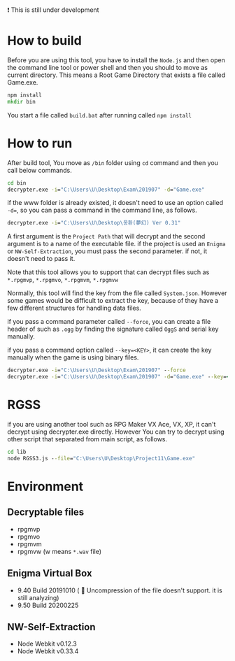 ❗️ This is still under development

# How to build

Before you are using this tool, you have to install the `Node.js` and then open the command line tool or power shell and then you should to move as current directory. This means a Root Game Directory that exists a file called Game.exe.

```cmd
npm install
mkdir bin
```

You start a file called `build.bat` after running called `npm install`

# How to run

After build tool, You move as `/bin` folder using `cd` command and then you call below commands.

```cmd
cd bin
decrypter.exe -i="C:\Users\U\Desktop\Exam\201907" -d="Game.exe"
```

if the www folder is already existed, it doesn't need to use an option called `-d=`, so you can pass a command in the command line, as follows.

```cmd
decrypter.exe -i="C:\Users\U\Desktop\몽환(夢幻) Ver 0.31"
```

A first argument is the `Project Path` that will decrypt and the second argument is to a name of the executable file. if the project is used an `Enigma` or `NW-Self-Extraction`, you must pass the second parameter. if not, it doesn't need to pass it.

Note that this tool allows you to support that can decrypt files such as `*.rpgmvp`, `*.rpgmvo`, `*.rpgmvm`, `*.rpgmvw`

Normally, this tool will find the key from the file called `System.json`. However some games would be difficult to extract the key, because of they have a few different structures for handling data files.

if you pass a command parameter called `--force`, you can create a file header of such as `.ogg` by finding the signature called `OggS` and serial key manually.

if you pass a command option called `--key=<KEY>`, it can create the key manually when the game is using binary files.

```cmd
decrypter.exe -i="C:\Users\U\Desktop\Exam\201907" --force
decrypter.exe -i="C:\Users\U\Desktop\Exam\201907" -d="Game.exe" --key=<Key>
```

# RGSS

if you are using another tool such as RPG Maker VX Ace, VX, XP, it can't decrypt using decrypter.exe directly. However You can try to decrypt using other script that separated from main script, as follows.

```cmd
cd lib
node RGSS3.js --file="C:\Users\U\Desktop\Project11\Game.exe"
```

# Environment

## Decryptable files

-   rpgmvp
-   rpgmvo
-   rpgmvm
-   rpgmvw (w means `*.wav` file)

## Enigma Virtual Box

-   9.40 Build 20191010 ( :mag_right: Uncompression of the file doesn't support. it is still analyzing)
-   9.50 Build 20200225

## NW-Self-Extraction

-   Node Webkit v0.12.3
-   Node Webkit v0.33.4
